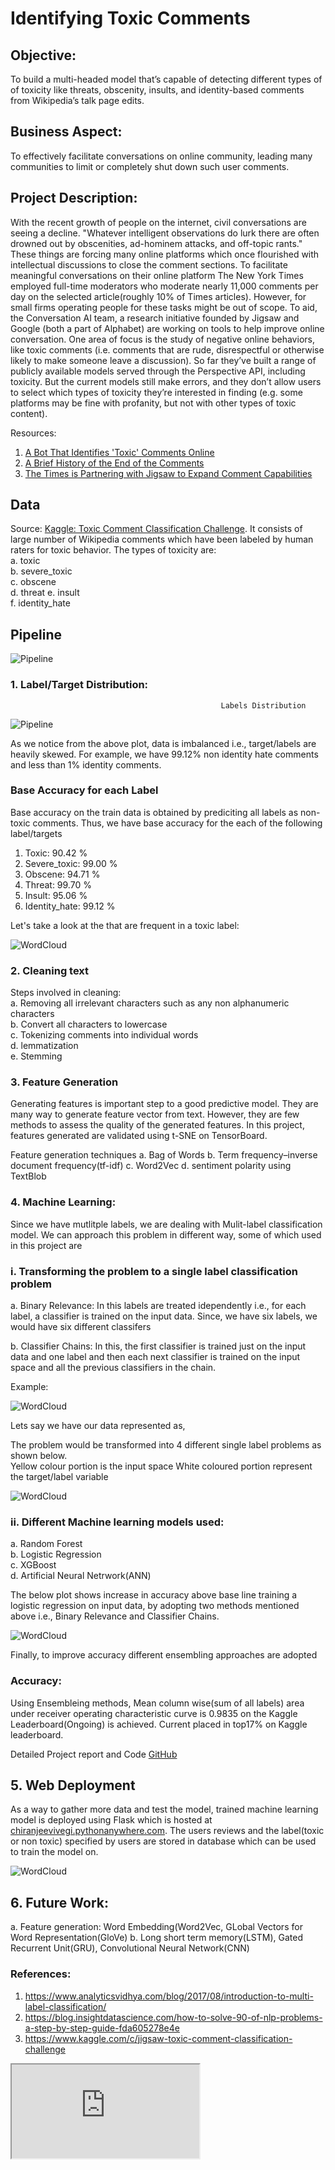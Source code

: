 # Identifying Toxic Comments

## Objective:

To build a multi-headed model that’s capable of detecting different types of of toxicity like threats, obscenity, insults, and identity-based comments from Wikipedia’s talk page edits.

## Business Aspect:

To effectively facilitate conversations on online community, leading many communities to limit or completely shut down such user comments.

## Project Description:

With the recent growth of people on the internet, civil conversations are seeing a decline. "Whatever intelligent observations do lurk there are often drowned out by obscenities, ad-hominem attacks, and off-topic rants."  These things are forcing many online platforms which once flourished with intellectual discussions to close the comment sections. To facilitate meaningful conversations on their online platform The New York Times employed full-time moderators who moderate nearly 11,000 comments per day on the selected article(roughly 10% of Times articles). However, for small firms operating people for these tasks might be out of scope. To aid, the Conversation AI team, a research initiative founded by Jigsaw and Google (both a part of Alphabet) are working on tools to help improve online conversation. One area of focus is the study of negative online behaviors, like toxic comments (i.e. comments that are rude, disrespectful or otherwise likely to make someone leave a discussion). So far they’ve built a range of publicly available models served through the Perspective API, including toxicity. But the current models still make errors, and they don’t allow users to select which types of toxicity they’re interested in finding (e.g. some platforms may be fine with profanity, but not with other types of toxic content).

Resources:
1. [A Bot That Identifies 'Toxic' Comments Online](https://www.theatlantic.com/technology/archive/2017/02/a-bot-that-identifies-toxic-comments-online/517563/)
2. [A Brief History of the End of the Comments](https://www.wired.com/2015/10/brief-history-of-the-demise-of-the-comments-timeline/)
3. [The Times is Partnering with Jigsaw to Expand Comment Capabilities](https://www.nytco.com/the-times-is-partnering-with-jigsaw-to-expand-comment-capabilities/)

## Data

Source: [Kaggle: Toxic Comment Classification Challenge](https://www.kaggle.com/c/jigsaw-toxic-comment-classification-challenge). It consists of large number of Wikipedia comments which have been labeled by human raters for toxic behavior. 
The types of toxicity are:   
  a. toxic   
  b. severe_toxic  
  c. obscene  
  d. threat 
  e. insult    
  f. identity_hate     


## Pipeline

![Pipeline](img_gh/Toxic.png)
### 1. Label/Target Distribution:

                                                   Labels Distribution
                                                  
![Pipeline](img_gh/label_distribution.png)

As we notice from the above plot, data is imbalanced i.e., target/labels are heavily skewed. For example, we have 99.12% non identity hate comments and less than 1% identity comments. 

### Base Accuracy for each Label

Base accuracy on the train data is obtained by prediciting all labels as non-toxic comments. Thus, we have base accuracy for the each of the following label/targets

  1. Toxic: 90.42 %
  2. Severe_toxic: 99.00 %
  3. Obscene: 94.71 %
  4. Threat: 99.70 %
  5. Insult: 95.06 %
  6. Identity_hate: 99.12 %

Let's take a look at the that are frequent in a toxic label:

![WordCloud](img_gh/word_cloud.png)



### 2. Cleaning text

Steps involved in cleaning:   
  a. Removing all irrelevant characters such as any non alphanumeric characters   
  b. Convert all characters to lowercase   
  c. Tokenizing comments into individual words   
  d. lemmatization    
  e. Stemming    

### 3. Feature Generation

Generating features is important step to a good predictive model. They are many way to generate feature vector from text. However, they are few methods to assess the quality of the generated features. In this project, features generated are validated using t-SNE on TensorBoard.

Feature generation techniques
  a. Bag of Words
  b. Term frequency–inverse document frequency(tf-idf)
  c. Word2Vec
  d. sentiment polarity using TextBlob
  
### 4. Machine Learning:

Since we have mutlitple labels, we are dealing with Mulit-label classification model. We can approach this problem in different way, some of which used in this project are

### i. Transforming the problem to a single label classification problem

   a. Binary Relevance: In this labels are treated idependently i.e., for each label, a classifier is trained on the input data. Since, we have six labels, we would have six different classifers
  
   b. Classifier Chains: In this, the first classifier is trained just on the input data and one label and then each next classifier is trained on the input space and all the previous classifiers in the chain.
 
 Example:
  
  ![WordCloud](img_gh/chain_1.png)
  
  Lets say we have our data represented as,
  
  The problem would be transformed into 4 different single label problems as shown below.  
    Yellow colour portion is the input space 
    White coloured portion represent the target/label variable
    
  ![WordCloud](img_gh/Chain_2.png)

### ii. Different Machine learning models used:

   a. Random Forest    
   b. Logistic Regression     
   c. XGBoost      
   d. Artificial Neural Netrwork(ANN)     
    
The below plot shows increase in accuracy above base line training a logistic regression on input data, by adopting two methods mentioned above i.e., Binary Relevance and Classifier Chains.

  ![WordCloud](img_gh/binvschain.png)
  
Finally, to improve accuracy different ensembling approaches are adopted
  

### Accuracy: 

Using Ensembleing methods, Mean column wise(sum of all labels) area under receiver operating characteristic curve is 0.9835 on the Kaggle Leaderboard(Ongoing) is achieved. Current placed in top17% on Kaggle leaderboard.

Detailed Project report and Code
[GitHub](https://github.com/cjvegi/Toxic-Comment-Challenge)

## 5. Web Deployment

As a way to gather more data and test the model, trained machine learning model is deployed using Flask which is hosted at [chiranjeevivegi.pythonanywhere.com](http://chiranjeevivegi.pythonanywhere.com/). The users reviews and the label(toxic or non toxic) specified by users are stored in database which can be used to train the model on.

![WordCloud](img_gh/Webdev.png)


## 6. Future Work:
  a. Feature generation: Word Embedding(Word2Vec, GLobal Vectors for Word Representation(GloVe)
  b. Long short term memory(LSTM), Gated Recurrent Unit(GRU), Convolutional Neural Network(CNN)


### References:
1. https://www.analyticsvidhya.com/blog/2017/08/introduction-to-multi-label-classification/
2. https://blog.insightdatascience.com/how-to-solve-90-of-nlp-problems-a-step-by-step-guide-fda605278e4e
3. https://www.kaggle.com/c/jigsaw-toxic-comment-classification-challenge


<iframe src="https://docs.google.com/document/d/e/2PACX-1vQTl2IB3WDrCoFlNTmuDdgELBYyiV4TbKLIQKNaeCce0MgNGiR3W-LyGjrAxuimyu7ax4qgDJ4ytPCF/pub?embedded=true"></iframe>
